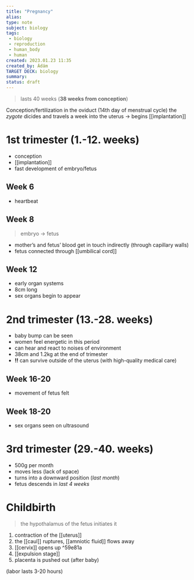 ```yaml
---
title: "Pregnancy"
alias: 
type: note
subject: biology
tags:
 - biology
 - reproduction
 - human_body
 - human
created: 2023.01.23 11:35
created_by: Ádám
TARGET DECK: biology
summary: 
status: draft 
---
```

>lasts 40 weeks (**38 weeks from conception**)

Conception/fertilization in the oviduct (14th day of menstrual cycle)
the *zygote* dicides and travels a week into the uterus → begins [[implantation]]

# 1st trimester (1.-12. weeks)
- conception
- [[implantation]] 
- fast development of embryo/fetus 

## Week 6
- heartbeat

## Week 8 
>embryo → fetus

- mother’s and fetus’ blood get in touch indirectly (through capillary walls)
- fetus connected through [[umbilical cord]]

## Week 12
- early organ systems
- 8cm long 
- sex organs begin to appear

# 2nd trimester (13.-28. weeks)
- baby bump can be seen
- women feel energetic in this period
- can hear and react to noises of environment
- 38cm and 1.2kg at the end of trimester 
- **!!** can survive outside of the uterus (with high-quality medical care)

## Week 16-20
- movement of fetus felt

## Week 18-20
- sex organs seen on ultrasound

# 3rd trimester (29.-40. weeks)
- 500g per month
- moves less (lack of space)
- turns into a downward position (*last month*)
- fetus descends in *last 4 weeks*

# Childbirth

>the hypothalamus of the fetus initiates it

1. contraction of the [[uterus]] 
2. the [[caul]] ruptures, [[amniotic fluid]] flows away
3. [[cervix]] opens up ^59e81a
4. [[expulsion stage]]
5. placenta is pushed out (after baby)

(labor lasts 3-20 hours)